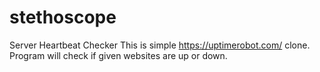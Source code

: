 # stethoscope
Server Heartbeat Checker
This is simple https://uptimerobot.com/ clone.
Program will check if given websites are up or down.
